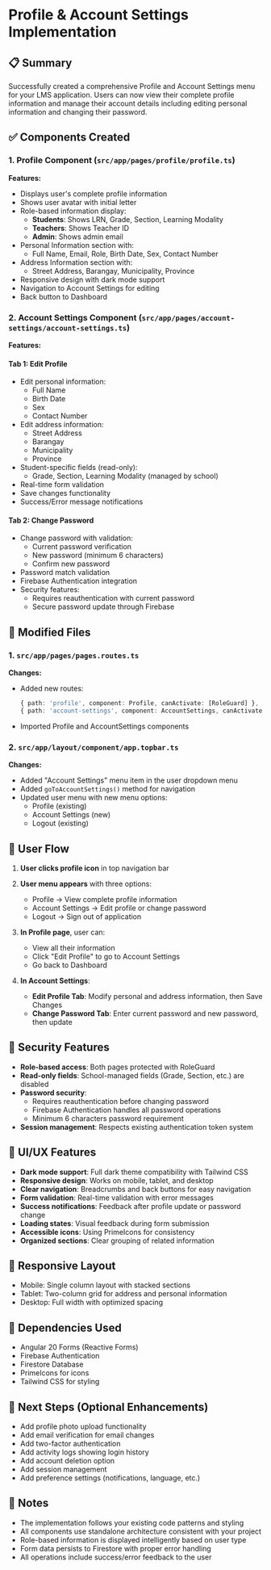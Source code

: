 # Profile & Account Settings Implementation

## 📋 Summary
Successfully created a comprehensive Profile and Account Settings menu for your LMS application. Users can now view their complete profile information and manage their account details including editing personal information and changing their password.

## ✅ Components Created

### 1. Profile Component (`src/app/pages/profile/profile.ts`)
**Features:**
- Displays user's complete profile information
- Shows user avatar with initial letter
- Role-based information display:
  - **Students**: Shows LRN, Grade, Section, Learning Modality
  - **Teachers**: Shows Teacher ID
  - **Admin**: Shows admin email
- Personal Information section with:
  - Full Name, Email, Role, Birth Date, Sex, Contact Number
- Address Information section with:
  - Street Address, Barangay, Municipality, Province
- Responsive design with dark mode support
- Navigation to Account Settings for editing
- Back button to Dashboard

### 2. Account Settings Component (`src/app/pages/account-settings/account-settings.ts`)
**Features:**

#### Tab 1: Edit Profile
- Edit personal information:
  - Full Name
  - Birth Date
  - Sex
  - Contact Number
- Edit address information:
  - Street Address
  - Barangay
  - Municipality
  - Province
- Student-specific fields (read-only):
  - Grade, Section, Learning Modality (managed by school)
- Real-time form validation
- Save changes functionality
- Success/Error message notifications

#### Tab 2: Change Password
- Change password with validation:
  - Current password verification
  - New password (minimum 6 characters)
  - Confirm new password
- Password match validation
- Firebase Authentication integration
- Security features:
  - Requires reauthentication with current password
  - Secure password update through Firebase

## 🔧 Modified Files

### 1. `src/app/pages/pages.routes.ts`
**Changes:**
- Added new routes:
  ```typescript
  { path: 'profile', component: Profile, canActivate: [RoleGuard] },
  { path: 'account-settings', component: AccountSettings, canActivate: [RoleGuard] }
  ```
- Imported Profile and AccountSettings components

### 2. `src/app/layout/component/app.topbar.ts`
**Changes:**
- Added "Account Settings" menu item in the user dropdown menu
- Added `goToAccountSettings()` method for navigation
- Updated user menu with new menu options:
  - Profile (existing)
  - Account Settings (new)
  - Logout (existing)

## 🎯 User Flow

1. **User clicks profile icon** in top navigation bar
2. **User menu appears** with three options:
   - Profile → View complete profile information
   - Account Settings → Edit profile or change password
   - Logout → Sign out of application

3. **In Profile page**, user can:
   - View all their information
   - Click "Edit Profile" to go to Account Settings
   - Go back to Dashboard

4. **In Account Settings**:
   - **Edit Profile Tab**: Modify personal and address information, then Save Changes
   - **Change Password Tab**: Enter current password and new password, then update

## 🔐 Security Features

- **Role-based access**: Both pages protected with RoleGuard
- **Read-only fields**: School-managed fields (Grade, Section, etc.) are disabled
- **Password security**: 
  - Requires reauthentication before changing password
  - Firebase Authentication handles all password operations
  - Minimum 6 characters password requirement
- **Session management**: Respects existing authentication token system

## 🎨 UI/UX Features

- **Dark mode support**: Full dark theme compatibility with Tailwind CSS
- **Responsive design**: Works on mobile, tablet, and desktop
- **Clear navigation**: Breadcrumbs and back buttons for easy navigation
- **Form validation**: Real-time validation with error messages
- **Success notifications**: Feedback after profile update or password change
- **Loading states**: Visual feedback during form submission
- **Accessible icons**: Using PrimeIcons for consistency
- **Organized sections**: Clear grouping of related information

## 📱 Responsive Layout

- Mobile: Single column layout with stacked sections
- Tablet: Two-column grid for address and personal information
- Desktop: Full width with optimized spacing

## 🔌 Dependencies Used

- Angular 20 Forms (Reactive Forms)
- Firebase Authentication
- Firestore Database
- PrimeIcons for icons
- Tailwind CSS for styling

## 🚀 Next Steps (Optional Enhancements)

- Add profile photo upload functionality
- Add email verification for email changes
- Add two-factor authentication
- Add activity logs showing login history
- Add account deletion option
- Add session management
- Add preference settings (notifications, language, etc.)

## 📝 Notes

- The implementation follows your existing code patterns and styling
- All components use standalone architecture consistent with your project
- Role-based information is displayed intelligently based on user type
- Form data persists to Firestore with proper error handling
- All operations include success/error feedback to the user
